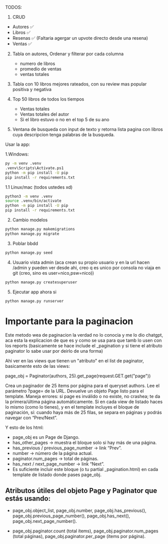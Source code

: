 TODOS:

1. CRUD
- Autores ✅
- Libros ✅
- Resenas ✅ (Faltaria agergar un upvote directo desde una resena)
- Ventas ✅

2. Tabla on autores, Ordenar y filterar por cada columna
    - numero de libros
    - promedio de ventas  
    - ventas totales

3. Tabla con 10 libros mejores rateados, con su review mas popular positiva y negativa

4. Top 50 libros de todos los tiempos
    - Ventas totales
    - Ventas totales del autor
    - Si el libro estuvo o no en el top 5 de su ano

5. Ventana de busqueda con input de texto y retorna lista pagina con libros cuya descripcion tenga palabras de la busqueda.


Usar la app:

1.Windows:

``` bash 
py -m venv .venv
.venv\Scripts\Activate.ps1
python -m pip install -U pip
pip install -r requirements.txt
```

1.1 Linux/mac (todos ustedes xd)

``` bash
python3 -m venv .venv
source .venv/bin/activate
python -m pip install -U pip
pip install -r requirements.txt
```

2. Cambio modelos

``` bash
python manage.py makemigrations
python manage.py migrate
```

3. Poblar bbdd

```bash
python manage.py seed
```

4. Usuario vista admin (aca crean su propio usuario y en la url hacen /admin y pueden ver desde ahi, creo q es unico por consola no viaja en git (creo, sino es user=nico,psw=nico))

```bash
python manage.py createsuperuser
```

5. Ejecutar app ahora si

```bash
python manage.py runserver
```



# Importante para la paginacion 

Este metodo wea de paginacion la verdad no lo conocia y me lo dio chatgpt, aca esta la explicacion de que es y como se usa para que tamb lo usen con los reports (basicamente se hace include el _pagination y si tiene el atributo paginator lo sabe usar por deirlo de una forma)

Ahi ver en las views que tienen un "atributo" en el list de paginator, basicamente esto de las views:

page_obj = Paginator(authors, 25).get_page(request.GET.get("page"))

Crea un paginador de 25 ítems por página para el queryset authors.
Lee el parámetro ?page= de la URL.
Devuelve un objeto Page listo para el template.
Maneja errores: si page es inválido o no existe, no crashea; te da la primera/última página automáticamente.
Si en cada view de listado haces lo mismo (como lo tienes), y en el template incluyes el bloque de paginación, sí: cuando haya más de 25 filas, se separa en páginas y podrás navegar con “Prev/Next”.


Y esto de los html:

- page_obj es un Page de Django.
- has_other_pages → muestra el bloque solo si hay más de una página.
- has_previous / previous_page_number → link “Prev”.
- number → número de la página actual.
- paginator.num_pages → total de páginas.
- has_next / next_page_number → link “Next”.
- Es suficiente incluir este bloque (o tu partial _pagination.html) en cada template de listado donde pases page_obj.

## Atributos útiles del objeto Page y Paginator que estás usando:

- page_obj.object_list, page_obj.number, page_obj.has_previous(), page_obj.previous_page_number(), page_obj.has_next(), page_obj.next_page_number().

- page_obj.paginator.count (total ítems), page_obj.paginator.num_pages (total páginas), page_obj.paginator.per_page (items por página).